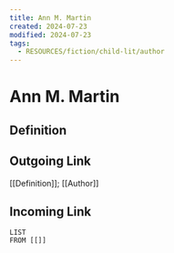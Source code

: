 ```yaml
---
title: Ann M. Martin
created: 2024-07-23
modified: 2024-07-23
tags:
  - RESOURCES/fiction/child-lit/author
---
```

# Ann M. Martin
## Definition

## Outgoing Link
[[Definition]]; [[Author]]
## Incoming Link
```dataview
LIST
FROM [[]]
``` 
